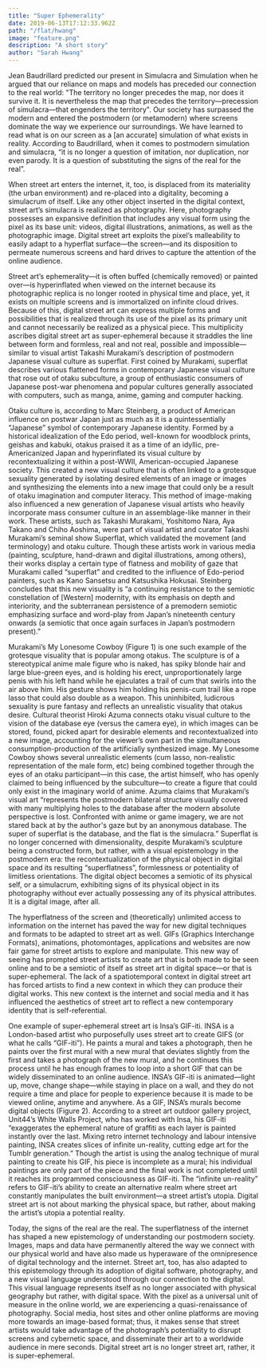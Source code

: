 ```yaml
---
title: "Super Ephemerality"
date: 2019-06-13T17:12:33.962Z
path: "/flat/hwang"
image: "feature.png"
description: "A short story"
author: "Sarah Hwang"
---
```


Jean Baudrillard predicted our present in Simulacra and Simulation when he argued that our reliance on maps and models has preceded our connection to the real world: "The territory no longer precedes the map, nor does it survive it. It is nevertheless the map that precedes the territory—precession of simulacra—that engenders the territory". Our society has surpassed the modern and entered the postmodern (or metamodern) where screens dominate the way we experience our surroundings. We have learned to read what is on our screen as a [an accurate] simulation of what exists in reality. According to Baudrillard, when it comes to postmodern simulation and simulacra, “it is no longer a question of imitation, nor duplication, nor even parody. It is a question of substituting the signs of the real for the real”. 

When street art enters the internet, it, too, is displaced from its materiality (the urban environment) and re-placed into a digitality, becoming a simulacrum of itself. Like any other object inserted in the digital context, street art’s simulacra is realized as photography. Here, photography possesses an expansive definition that includes any visual form using the pixel as its base unit: videos, digital illustrations, animations, as well as the photographic image. Digital street art exploits the pixel’s malleability to easily adapt to a hyperflat surface—the screen—and its disposition to permeate numerous screens and hard drives to capture the attention of the online audience. 

Street art’s ephemerality—it is often buffed (chemically removed) or painted over—is hyperinflated when viewed on the internet because its photographic replica is no longer rooted in physical time and place, yet, it exists on multiple screens and is immortalized on infinite cloud drives. Because of this, digital street art can express multiple forms and possibilities that is realized through its use of the pixel as its primary unit and cannot necessarily be realized as a physical piece. This multiplicity ascribes digital street art as super-ephemeral because it straddles the line between form and formless, real and not real, possible and impossible—similar to visual artist Takashi Murakami’s description of postmodern Japanese visual culture as superflat. First coined by Murakami, superflat describes various flattened forms in contemporary Japanese visual culture that rose out of otaku subculture, a group of enthusiastic consumers of Japanese post-war phenomena and popular cultures generally associated with computers, such as manga, anime, gaming and computer hacking. 

Otaku culture is, according to Marc Steinberg, a product of American influence on postwar Japan just as much as it is a quintessentially “Japanese” symbol of contemporary Japanese identity. Formed by a historical idealization of the Edo period, well-known for woodblock prints, geishas and kabuki, otakus praised it as a time of an idyllic, pre-Americanized Japan and hyperinflated its visual culture by recontextualizing it within a post-WWII, American-occupied Japanese society. This created a new visual culture that is often linked to a grotesque sexuality generated by isolating desired elements of an image or images and synthesizing the elements into a new image that could only be a result of otaku imagination and computer literacy. This method of image-making also influenced a new generation of Japanese visual artists who heavily incorporate mass consumer culture in an assemblage-like manner in their work. These artists, such as Takashi Murakami, Yoshitomo Nara, Aya Takano and Chiho Aoshima, were part of visual artist and curator Takashi Murakami’s seminal show Superflat, which validated the movement (and terminology) and otaku culture. Though these artists work in various media (painting, sculpture, hand-drawn and digital illustrations, among others), their works display a certain type of flatness and mobility of gaze that Murakami called “superflat” and credited to the influence of Edo-period painters, such as Kano Sansetsu and Katsushika Hokusai. Steinberg concludes that this new visuality is “a continuing resistance to the semiotic constellation of [Western] modernity, with its emphasis on depth and interiority, and the subterranean persistence of a premodern semiotic emphasizing surface and word-play from Japan’s nineteenth century onwards (a semiotic that once again surfaces in Japan’s postmodern present).” 

Murakami’s My Lonesome Cowboy (Figure 1) is one such example of the grotesque visuality that is popular among otakus. The sculpture is of a stereotypical anime male figure who is naked, has spiky blonde hair and large blue-green eyes, and is holding his erect, unproportionately large penis with his left hand while he ejaculates a trail of cum that swirls into the air above him. His gesture shows him holding his penis-cum trail like a rope lasso that could also double as a weapon. This uninhibited, ludicrous sexuality is pure fantasy and reflects an unrealistic visuality that otakus desire. Cultural theorist Hiroki Azuma connects otaku visual culture to the vision of the database eye (versus the camera eye), in which images can be stored, found, picked apart for desirable elements and recontextualized into a new image, accounting for the viewer’s own part in the simultaneous consumption-production of the artificially synthesized image. My Lonesome Cowboy shows several unrealistic elements (cum lasso, non-realistic representation of the male form, etc) being combined together through the eyes of an otaku participant—in this case, the artist himself, who has openly claimed to being influenced by the subculture—to create a figure that could only exist in the imaginary world of anime. Azuma claims that Murakami’s visual art “represents the postmodern bilateral structure visually covered with many multiplying holes to the database after the modern absolute perspective is lost. Confronted with anime or game imagery, we are not stared back at by the author's gaze but by an anonymous database. The super of superflat is the database, and the flat is the simulacra.” Superflat is no longer concerned with dimensionality, despite Murakami’s sculpture being a constructed form, but rather, with a visual epistemology in the postmodern era: the recontextualization of the physical object in digital space and its resulting “superflatness”, formlessness or potentiality of limitless orientations. The digital object becomes a semiotic of its physical self, or a simulacrum, exhibiting signs of its physical object in its photography without ever actually possessing any of its physical attributes. It is a digital image, after all. 

The hyperflatness of the screen and (theoretically) unlimited access to information on the internet has paved the way for new digital techniques and formats to be adapted to street art as well. GIFs (Graphics Interchange Formats), animations, photomontages, applications and websites are now fair game for street artists to explore and manipulate. This new way of seeing has prompted street artists to create art that is both made to be seen online and to be a semiotic of itself as street art in digital space—or that is super-ephemeral. The lack of a spatiotemporal context in digital street art has forced artists to find a new context in which they can produce their digital works. This new context is the internet and social media and it has influenced the aesthetics of street art to reflect a new contemporary identity that is self-referential.

One example of super-ephemeral street art is Insa’s GIF-iti. INSA is a London-based artist who purposefully uses street art to create GIFS (or what he calls “GIF-iti”). He paints a mural and takes a photograph, then he paints over the first mural with a new mural that deviates slightly from the first and takes a photograph of the new mural, and he continues this process until he has enough frames to loop into a short GIF that can be widely disseminated to an online audience. INSA’s GIF-iti is animated—light up, move, change shape—while staying in place on a wall, and they do not require a time and place for people to experience because it is made to be viewed online, anytime and anywhere. As a GIF, INSA’s murals become digital objects (Figure 2). According to a street art outdoor gallery project, Unit44’s White Walls Project, who has worked with Insa, his GIF-iti “exaggerates the ephemeral nature of graffiti as each layer is painted instantly over the last. Mixing retro internet technology and labour intensive painting, INSA creates slices of infinite un-reality, cutting edge art for the Tumblr generation.” Though the artist is using the analog technique of mural painting to create his GIF, his piece is incomplete as a mural; his individual paintings are only part of the piece and the final work is not completed until it reaches its programmed consciousness as GIF-iti. The “infinite un-reality” refers to GIF-iti’s ability to create an alternative realm where street art constantly manipulates the built environment—a street artist’s utopia. Digital street art is not about marking the physical space, but rather, about making the artist’s utopia a potential reality. 

Today, the signs of the real are the real. The superflatness of the internet has shaped a new epistemology of understanding our postmodern society. Images, maps and data have permanently altered the way we connect with our physical world and have also made us hyperaware of the omnipresence of digital technology and the internet. Street art, too, has also adapted to this epistemology through its adoption of digital software, photography, and a new visual language understood through our connection to the digital. This visual language represents itself as no longer associated with physical geography but rather, with digital space. With the pixel as a universal unit of measure in the online world, we are experiencing a quasi-renaissance of photography. Social media, host sites and other online platforms are moving more towards an image-based format; thus, it makes sense that street artists would take advantage of the photograph’s potentiality to disrupt screens and cybernetic space, and disseminate their art to a worldwide audience in mere seconds. Digital street art is no longer street art, rather, it is super-ephemeral. 

